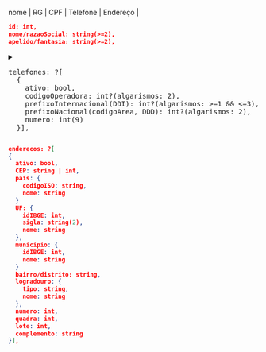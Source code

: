 nome | RG | CPF | Telefone | Endereço | 

```json
id: int,
nome/razaoSocial: string(>=2),
apelido/fantasia: string(>=2),
```
<details>
  <summary><pre>telefones: ?[
  {
    ativo: bool,
    codigoOperadora: int?(algarismos: 2),
    prefixoInternacional(DDI): int?(algarismos: >=1 && <=3),
    prefixoNacional(codigoArea, DDD): int?(algarismos: 2),
    numero: int(9)
  }],</pre></summary>

  <pre>Implementação:
    1ª Opção: cada chave-valor do Javascript Object pode corresponder a um input
    2ª Opção: um único input para cada telefone, o valor é dividido em substrings cujos valores são alocados às chaves correspondentes através de uma função
      pattern input: 
  </pre>
</details>

```json
enderecos: ?[
{
  ativo: bool,
  CEP: string | int,
  país: {
    codigoISO: string,
    nome: string
  }
  UF: {
    idIBGE: int,
    sigla: string(2),
    nome: string
  },
  municipio: {
    idIBGE: int,
    nome: string
  }
  bairro/distrito: string,
  logradouro: {
    tipo: string,
    nome: string
  },
  numero: int,
  quadra: int,
  lote: int,
  complemento: string
}],
```
